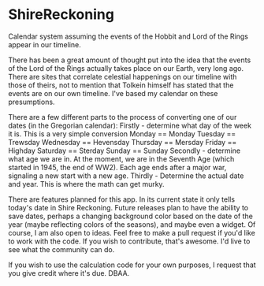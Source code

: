 # ShireReckoning
Calendar system assuming the events of the Hobbit and Lord of the Rings appear in our timeline.

There has been a great amount of thought put into the idea that the events of the Lord of the Rings actually takes place on our Earth, very long ago.
There are sites that correlate celestial happenings on our timeline with those of theirs, not to mention that Tolkein himself has stated that the events are on our own timeline.
I've based my calendar on these presumptions.

There are a few different parts to the process of converting one of our dates (in the Gregorian calendar):
Firstly - determine what day of the week it is. This is a very simple conversion
  Monday == Monday
  Tuesday == Trewsday
  Wednesday == Hevensday
  Thursday == Mersday
  Friday == Highday
  Saturday == Sterday
  Sunday == Sunday
Secondly - determine what age we are in. At the moment, we are in the Seventh Age (which started in 1945, the end of WW2). Each age ends after a major war, signaling a new start with a new age.
Thirdly - Determine the actual date and year. This is where the math can get murky.

There are features planned for this app. In its current state it only tells today's date in Shire Reckoning. Future releases plan to have the ability to save dates, perhaps a changing background color based on the date of the year (maybe reflecting colors of the seasons), and maybe even a widget. Of course, I am also open to ideas. Feel free to make a pull request if you'd like to work with the code. If you wish to contribute, that's awesome. I'd live to see what the community can do.

If you wish to use the calculation code for your own purposes, I request that you give credit where it's due. DBAA.
